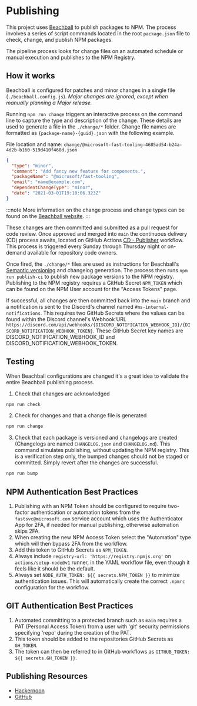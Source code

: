 # Publishing
This project uses [Beachball](https://microsoft.github.io/beachball/) to publish packages to NPM. The process involves a series of script commands located in the root `package.json` file to check, change, and publish NPM packages.

The pipeline process looks for change files on an automated schedule or manual execution and publishes to the NPM Registry.

## How it works
Beachball is configured for patches and minor changes in a single file (`./beachball.config.js`). _Major changes are ignored, except when manually planning a Major release._

Running `npm run change` triggers an interactive process on the command line to capture the type and description of the change. These details are used to generate a file in the `./change/*` folder. Change file names are formatted as `{package-name}-{guid}.json` with the following example.

File location and name: `change/@microsoft-fast-tooling-4685ad54-b24a-4d2b-b160-519d410f468d.json`
```json
{
  "type": "minor",
  "comment": "Add fancy new feature for components.",
  "packageName": "@microsoft/fast-tooling",
  "email": "name@example.com",
  "dependentChangeType": "minor",
  "date": "2021-03-01T19:10:06.323Z"
}
```
:::note
More information on the change process and change types can be found on the [Beachball website](https://microsoft.github.io/beachball/cli/change.html#change).
:::

These changes are then committed and submitted as a pull request for code review. Once approved and merged into `main` the continuous delivery (CD) process awaits, located on GitHub Actions [CD - Publisher](https://github.com/microsoft/fast-tooling/blob/main/.github/workflows/cd-publish.yml) workflow. This process is triggered every Sunday through Thursday night or on-demand available for repository code owners.

Once fired, the `./change/*` files are used as instructions for Beachball's [Semantic versioning](https://semver.org/) and changelog generation. The process then runs `npm run publish-ci` to publish new package versions to the NPM registry. Publishing to the NPM registry requires a GitHub Secret `NPM_TOKEN` which can be found on the NPM User account for the "Access Tokens" page.

If successful, all changes are then committed back into the `main` branch and a notification is sent to the Discord's channel named `#ms-internal-notifications`. This requires two GitHub Secrets where the values can be found within the Discord channel's Webhook URL `https://discord.com/api/webhooks/{DISCORD_NOTIFICATION_WEBHOOK_ID}/{DISCORD_NOTIFICATION_WEBHOOK_TOKEN}`. These GitHub Secret key names are DISCORD_NOTIFICATION_WEBHOOK_ID and DISCORD_NOTIFICATION_WEBHOOK_TOKEN.

## Testing
When Beachball configurations are changed it's a great idea to validate the entire Beachball publishing process.

1. Check that changes are acknowledged
```bash
npm run check
```

2. Check for changes and that a change file is generated
```bash
npm run change
```

3. Check that each package is versioned and changelogs are created (Changelogs are named `CHANGELOG.json` and `CHANGELOG.md`). This command simulates publishing, without updating the NPM registry. This is a verification step only, the bumped changes should not be staged or committed. Simply revert after the changes are successful.
```bash
npm run bump
```

## NPM Authentication Best Practices
1. Publishing with an NPM Token should be configured to require two-factor authentication or automation tokens from the `fastsvc@microsoft.com` service account which uses the Authenticator App for 2FA, if needed for manual publishing, otherwise automation skips 2FA.
2. When creating the new NPM Access Token select the "Automation" type which will then bypass 2FA from the workflow.
3. Add this token to GitHub Secrets as `NPM_TOKEN`.
4. Always include `registry-url: 'https://registry.npmjs.org'` on `actions/setup-node@v1` runner, in the YAML workflow file, even though it feels like it should be the default.
5. Always set `NODE_AUTH_TOKEN: ${{ secrets.NPM_TOKEN }}` to minimize authentication issues. This will automatically create the correct `.npmrc` configuration for the workflow.

## GIT Authentication Best Practices
1. Automated committing to a protected branch such as `main` requires a PAT (Personal Access Token) from a user with 'git' security permissions specifying 'repo' during the creation of the PAT.
2. This token should be added to the repositories GitHub Secrets as `GH_TOKEN`.
3. The token can then be referred to in GitHub workflows as `GITHUB_TOKEN: ${{ secrets.GH_TOKEN }}`.

## Publishing Resources
- [Hackernoon](https://hackernoon.com/publish-npm-packages-using-github-actions-a-how-to-guide-q31c34fg)
- [GitHub](https://docs.github.com/en/actions/publishing-packages/publishing-nodejs-packages)
